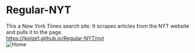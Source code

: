 # Regular-NYT
This a New York Times search site. It scrapes articles from the NYT website and pulls it to the page. <br>
https://jkolze1.github.io/Regular-NYT/nyt <br>
![Home](/public/assets/images/mockups/Userhome.png 'User Home')
